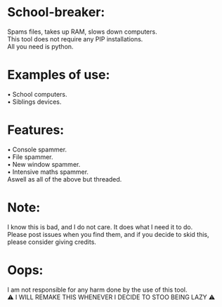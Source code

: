 # School-breaker:
Spams files, takes up RAM, slows down computers.<br/>
This tool does not require any PIP installations.<br/>
All you need is python.
# Examples of use:
• School computers.<br/>
• Siblings devices.
# Features:
• Console spammer.<br/>
• File spammer.<br/>
• New window spammer.<br/>
• Intensive maths spammer.<br/>
Aswell as all of the above but threaded.
# Note:
I know this is bad, and I do not care. It does what I need it to do.<br/>
Please post issues when you find them, and if you decide to skid this, please consider giving credits.
# Oops:
I am not responsible for any harm done by the use of this tool.<br/>
⚠️ I WILL REMAKE THIS WHENEVER I DECIDE TO STOO BEING LAZY ⚠️
